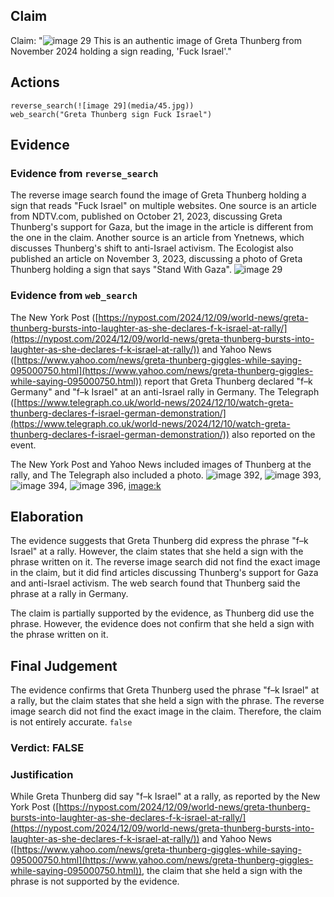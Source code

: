 ## Claim
Claim: "![image 29](media/45.jpg) This is an authentic image of Greta Thunberg from November 2024 holding a sign reading, 'Fuck Israel'."

## Actions
```
reverse_search(![image 29](media/45.jpg))
web_search("Greta Thunberg sign Fuck Israel")
```

## Evidence
### Evidence from `reverse_search`
The reverse image search found the image of Greta Thunberg holding a sign that reads "Fuck Israel" on multiple websites. One source is an article from NDTV.com, published on October 21, 2023, discussing Greta Thunberg's support for Gaza, but the image in the article is different from the one in the claim. Another source is an article from Ynetnews, which discusses Thunberg's shift to anti-Israel activism. The Ecologist also published an article on November 3, 2023, discussing a photo of Greta Thunberg holding a sign that says "Stand With Gaza". ![image 29](media/45.jpg)

### Evidence from `web_search`
The New York Post ([https://nypost.com/2024/12/09/world-news/greta-thunberg-bursts-into-laughter-as-she-declares-f-k-israel-at-rally/](https://nypost.com/2024/12/09/world-news/greta-thunberg-bursts-into-laughter-as-she-declares-f-k-israel-at-rally/)) and Yahoo News ([https://www.yahoo.com/news/greta-thunberg-giggles-while-saying-095000750.html](https://www.yahoo.com/news/greta-thunberg-giggles-while-saying-095000750.html)) report that Greta Thunberg declared "f–k Germany" and "f–k Israel" at an anti-Israel rally in Germany. The Telegraph ([https://www.telegraph.co.uk/world-news/2024/12/10/watch-greta-thunberg-declares-f-israel-german-demonstration/](https://www.telegraph.co.uk/world-news/2024/12/10/watch-greta-thunberg-declares-f-israel-german-demonstration/)) also reported on the event.

The New York Post and Yahoo News included images of Thunberg at the rally, and The Telegraph also included a photo. ![image 392](media/2025-07-18_13-43-1752846185-389823.jpg), ![image 393](media/2025-07-18_13-43-1752846187-063198.jpg), ![image 394](media/2025-07-18_13-43-1752846189-584061.jpg), ![image 396](media/2025-07-18_13-43-1752846195-195779.jpg), <image:k>


## Elaboration
The evidence suggests that Greta Thunberg did express the phrase "f–k Israel" at a rally. However, the claim states that she held a sign with the phrase written on it. The reverse image search did not find the exact image in the claim, but it did find articles discussing Thunberg's support for Gaza and anti-Israel activism. The web search found that Thunberg said the phrase at a rally in Germany.

The claim is partially supported by the evidence, as Thunberg did use the phrase. However, the evidence does not confirm that she held a sign with the phrase written on it.


## Final Judgement
The evidence confirms that Greta Thunberg used the phrase "f–k Israel" at a rally, but the claim states that she held a sign with the phrase. The reverse image search did not find the exact image in the claim. Therefore, the claim is not entirely accurate. `false`

### Verdict: FALSE

### Justification
While Greta Thunberg did say "f–k Israel" at a rally, as reported by the New York Post ([https://nypost.com/2024/12/09/world-news/greta-thunberg-bursts-into-laughter-as-she-declares-f-k-israel-at-rally/](https://nypost.com/2024/12/09/world-news/greta-thunberg-bursts-into-laughter-as-she-declares-f-k-israel-at-rally/)) and Yahoo News ([https://www.yahoo.com/news/greta-thunberg-giggles-while-saying-095000750.html](https://www.yahoo.com/news/greta-thunberg-giggles-while-saying-095000750.html)), the claim that she held a sign with the phrase is not supported by the evidence.
